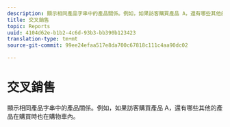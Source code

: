 ```yaml
---
description: 顯示相同產品字串中的產品關係。例如，如果訪客購買產品 A，還有哪些其他的產品在購買時也在購物車內。
title: 交叉銷售
topic: Reports
uuid: 4104d62e-b1b2-4c6d-93b3-bb390b123423
translation-type: tm+mt
source-git-commit: 99ee24efaa517e8da700c67818c111c4aa90dc02

---
```



# 交叉銷售

顯示相同產品字串中的產品關係。例如，如果訪客購買產品 A，還有哪些其他的產品在購買時也在購物車內。

